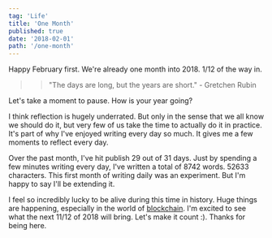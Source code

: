 ```yaml
---
tag: 'Life'
title: 'One Month'
published: true
date: '2018-02-01'
path: '/one-month'
---
```


Happy February first.  We're already one month into 2018.  1/12 of the way in.

>> "The days are long, but the years are short." - Gretchen Rubin

Let's take a moment to pause. How is your year going?

I think reflection is hugely underrated.  But only in the sense that we all know we should do it, but very few of us take the time to actually do it in practice.  It's part of why I've enjoyed writing every day so much.  It gives me a few moments to reflect every day.

Over the past month, I've hit publish 29 out of 31 days.  Just by spending a few minutes writing every day, I've written a total of 8742 words. 52633 characters.  This first month of writing daily was an experiment.  But I'm happy to say I'll be extending it.

I feel so incredibly lucky to be alive during this time in history. Huge things are happening, especially in the world of [blockchain](https://medium.freecodecamp.org/the-authoritative-guide-to-blockchain-development-855ab65b58bc). I'm excited to see what the next 11/12 of 2018 will bring.  Let's make it count :).  Thanks for being here.